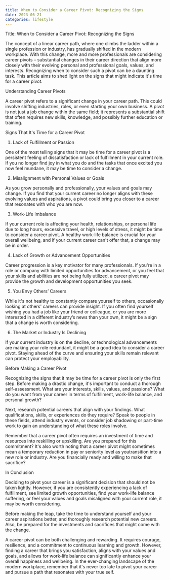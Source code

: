 ```yaml
---
title: When to Consider a Career Pivot: Recognizing the Signs
date: 2023-06-21
categories: lifestyle
---
```


Title: When to Consider a Career Pivot: Recognizing the Signs

The concept of a linear career path, where one climbs the ladder within a single profession or industry, has gradually shifted in the modern workplace. With this change, more and more professionals are considering career pivots – substantial changes in their career direction that align more closely with their evolving personal and professional goals, values, and interests. Recognizing when to consider such a pivot can be a daunting task. This article aims to shed light on the signs that might indicate it's time for a career pivot.

Understanding Career Pivots

A career pivot refers to a significant change in your career path. This could involve shifting industries, roles, or even starting your own business. A pivot is not just a job change within the same field; it represents a substantial shift that often requires new skills, knowledge, and possibly further education or training.

Signs That It's Time for a Career Pivot

1. Lack of Fulfillment or Passion

One of the most telling signs that it may be time for a career pivot is a persistent feeling of dissatisfaction or lack of fulfillment in your current role. If you no longer find joy in what you do and the tasks that once excited you now feel mundane, it may be time to consider a change.

2. Misalignment with Personal Values or Goals

As you grow personally and professionally, your values and goals may change. If you find that your current career no longer aligns with these evolving values and aspirations, a pivot could bring you closer to a career that resonates with who you are now.

3. Work-Life Imbalance

If your current role is affecting your health, relationships, or personal life due to long hours, excessive travel, or high levels of stress, it might be time to consider a career pivot. A healthy work-life balance is crucial for your overall wellbeing, and if your current career can't offer that, a change may be in order.

4. Lack of Growth or Advancement Opportunities

Career progression is a key motivator for many professionals. If you're in a role or company with limited opportunities for advancement, or you feel that your skills and abilities are not being fully utilized, a career pivot may provide the growth and development opportunities you seek.

5. You Envy Others’ Careers

While it's not healthy to constantly compare yourself to others, occasionally looking at others' careers can provide insight. If you often find yourself wishing you had a job like your friend or colleague, or you are more interested in a different industry’s news than your own, it might be a sign that a change is worth considering.

6. The Market or Industry Is Declining

If your current industry is on the decline, or technological advancements are making your role redundant, it might be a good idea to consider a career pivot. Staying ahead of the curve and ensuring your skills remain relevant can protect your employability.

Before Making a Career Pivot

Recognizing the signs that it may be time for a career pivot is only the first step. Before making a drastic change, it's important to conduct a thorough self-assessment. What are your interests, skills, values, and passions? What do you want from your career in terms of fulfillment, work-life balance, and personal growth?

Next, research potential careers that align with your findings. What qualifications, skills, or experiences do they require? Speak to people in these fields, attend industry events, or consider job shadowing or part-time work to gain an understanding of what these roles involve.

Remember that a career pivot often requires an investment of time and resources into reskilling or upskilling. Are you prepared for this commitment? It's also worth noting that a career pivot might sometimes mean a temporary reduction in pay or seniority level as youtransition into a new role or industry. Are you financially ready and willing to make that sacrifice?

In Conclusion

Deciding to pivot your career is a significant decision that should not be taken lightly. However, if you are consistently experiencing a lack of fulfillment, see limited growth opportunities, find your work-life balance suffering, or feel your values and goals misaligned with your current role, it may be worth considering.

Before making the leap, take the time to understand yourself and your career aspirations better, and thoroughly research potential new careers. Also, be prepared for the investments and sacrifices that might come with the change.

A career pivot can be both challenging and rewarding. It requires courage, resilience, and a commitment to continuous learning and growth. However, finding a career that brings you satisfaction, aligns with your values and goals, and allows for work-life balance can significantly enhance your overall happiness and wellbeing. In the ever-changing landscape of the modern workplace, remember that it's never too late to pivot your career and pursue a path that resonates with your true self.